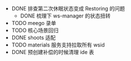 - DONE 排查第二次休眠状态变成 Restoring 的问题
	- DONE 梳理下 ws-manager 的状态扭转
- TODO meego 录单
- TODO 核心场景回归
- DONE shoots 适配
- TODO materials 服务支持拉取所有 wsid
- DONE 预创建补偿的时候清理 ide 表